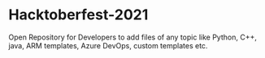 # Hacktoberfest-2021
Open Repository for Developers to add files of any topic like Python, C++, java, ARM templates, Azure DevOps, custom templates etc.
